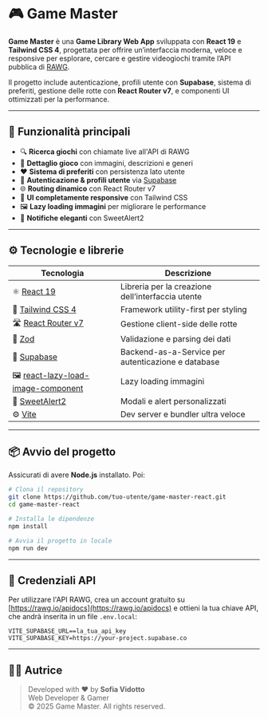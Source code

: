 # 🎮 Game Master

**Game Master** è una **Game Library Web App** sviluppata con **React 19** e **Tailwind CSS 4**, progettata per offrire un’interfaccia moderna, veloce e responsive per esplorare, cercare e gestire videogiochi tramite l’API pubblica di [RAWG](https://rawg.io/apidocs).

Il progetto include autenticazione, profili utente con **Supabase**, sistema di preferiti, gestione delle rotte con **React Router v7**, e componenti UI ottimizzati per la performance.

---

## 🧩 Funzionalità principali

- 🔍 **Ricerca giochi** con chiamate live all'API di RAWG  
- 📁 **Dettaglio gioco** con immagini, descrizioni e generi  
- ❤️ **Sistema di preferiti** con persistenza lato utente  
- 👤 **Autenticazione & profili utente** via [Supabase](https://supabase.com)  
- 🌐 **Routing dinamico** con React Router v7  
- 📱 **UI completamente responsive** con Tailwind CSS  
- 🖼️ **Lazy loading immagini** per migliorare le performance  
- 🍬 **Notifiche eleganti** con SweetAlert2  

---

## ⚙️ Tecnologie e librerie

| Tecnologia | Descrizione |
|-----------|-------------|
| ⚛️ [React 19](https://reactjs.org/) | Libreria per la creazione dell’interfaccia utente |
| 💨 [Tailwind CSS 4](https://tailwindcss.com/) | Framework utility-first per styling |
| 🛣️ [React Router v7](https://reactrouter.com/) | Gestione client-side delle rotte |
| 🧪 [Zod](https://zod.dev/) | Validazione e parsing dei dati |
| 🔐 [Supabase](https://supabase.com/) | Backend-as-a-Service per autenticazione e database |
| 🖼️ [react-lazy-load-image-component](https://www.npmjs.com/package/react-lazy-load-image-component) | Lazy loading immagini |
| 🎨 [SweetAlert2](https://sweetalert2.github.io/) | Modali e alert personalizzati |
| ⚙️ [Vite](https://vitejs.dev/) | Dev server e bundler ultra veloce |


---

## 📦 Avvio del progetto

Assicurati di avere **Node.js** installato. Poi:

```bash
# Clona il repository
git clone https://github.com/tuo-utente/game-master-react.git
cd game-master-react

# Installa le dipendenze
npm install

# Avvia il progetto in locale
npm run dev
```


---

## 🔐 Credenziali API

Per utilizzare l'API RAWG, crea un account gratuito su [https://rawg.io/apidocs](https://rawg.io/apidocs) e ottieni la tua chiave API, che andrà inserita in un file `.env.local`:

```env
VITE_SUPABASE_URL==la_tua_api_key
VITE_SUPABASE_KEY=https://your-project.supabase.co
```

---

## 👩‍💻 Autrice

> Developed with ❤️ by **Sofia Vidotto**  
> Web Developer & Gamer  
> © 2025 Game Master. All rights reserved.
